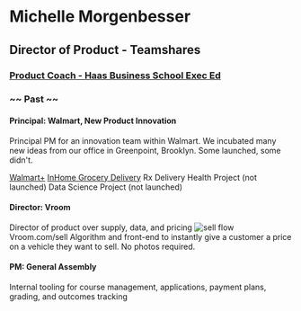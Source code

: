 # Michelle Morgenbesser
## Director of Product - Teamshares
### [Product Coach - Haas Business School Exec Ed](https://executive.berkeley.edu/programs/product-management-studio)



### ~~ Past ~~ 

#### Principal: Walmart, New Product Innovation

Principal PM for an innovation team within Walmart. We incubated many new ideas from our office in Greenpoint, Brooklyn. Some launched, some didn't.

[Walmart+](https://www.walmart.com/plus)
[InHome Grocery Delivery](inhome.walmart.com)
Rx Delivery
Health Project (not launched)
Data Science Project (not launched)

#### Director: Vroom
Director of product over supply, data, and pricing 
![sell flow](http://g.recordit.co/56i3xEYPT3.gif)
Vroom.com/sell
Algorithm and front-end to instantly give a customer a price on a vehicle they want to sell. No photos required. 


#### PM: General Assembly
Internal tooling for course management, applications, payment plans, grading, and outcomes tracking
